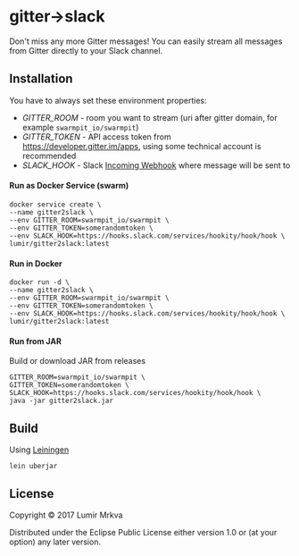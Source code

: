 # gitter→slack

Don't miss any more Gitter messages! You can easily stream all messages from Gitter directly to your Slack channel.

## Installation

You have to always set these environment properties:
* *GITTER_ROOM* - room you want to stream (uri after gitter domain, for example `swarmpit_io/swarmpit`) 
* *GITTER_TOKEN* - API access token from https://developer.gitter.im/apps, using some technical account is recommended
* *SLACK_HOOK* - Slack [Incoming Webhook](https://api.slack.com/incoming-webhooks) where message will be sent to

#### Run as Docker Service (swarm)

```
docker service create \
--name gitter2slack \
--env GITTER_ROOM=swarmpit_io/swarmpit \
--env GITTER_TOKEN=somerandomtoken \
--env SLACK_HOOK=https://hooks.slack.com/services/hookity/hook/hook \
lumir/gitter2slack:latest
```

#### Run in Docker

```
docker run -d \
--name gitter2slack \
--env GITTER_ROOM=swarmpit_io/swarmpit \
--env GITTER_TOKEN=somerandomtoken \
--env SLACK_HOOK=https://hooks.slack.com/services/hookity/hook/hook \
lumir/gitter2slack:latest
```

#### Run from JAR

Build or download JAR from releases

```
GITTER_ROOM=swarmpit_io/swarmpit \
GITTER_TOKEN=somerandomtoken \
SLACK_HOOK=https://hooks.slack.com/services/hookity/hook/hook \
java -jar gitter2slack.jar

```

## Build

Using [Leiningen](https://leiningen.org)

```
lein uberjar
```

## License

Copyright © 2017 Lumir Mrkva

Distributed under the Eclipse Public License either version 1.0 or (at
your option) any later version.
